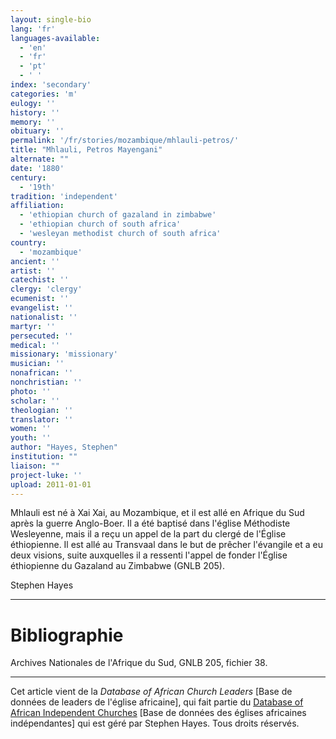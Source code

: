 ```yaml
---
layout: single-bio
lang: 'fr'
languages-available:
  - 'en'
  - 'fr'
  - 'pt'
  - ' '
index: 'secondary'
categories: 'm'
eulogy: ''
history: ''
memory: ''
obituary: ''
permalink: '/fr/stories/mozambique/mhlauli-petros/'
title: "Mhlauli, Petros Mayengani"
alternate: ""
date: '1880'
century:
  - '19th'
tradition: 'independent'
affiliation:
  - 'ethiopian church of gazaland in zimbabwe'
  - 'ethiopian church of south africa'
  - 'wesleyan methodist church of south africa'
country:
  - 'mozambique'
ancient: ''
artist: ''
catechist: ''
clergy: 'clergy'
ecumenist: ''
evangelist: ''
nationalist: ''
martyr: ''
persecuted: ''
medical: ''
missionary: 'missionary'
musician: ''
nonafrican: ''
nonchristian: ''
photo: ''
scholar: ''
theologian: ''
translator: ''
women: ''
youth: ''
author: "Hayes, Stephen"
institution: ""
liaison: ""
project-luke: ''
upload: 2011-01-01
---
```




Mhlauli est né à Xai Xai, au Mozambique, et il est allé en Afrique du Sud après la guerre Anglo-Boer. Il a été baptisé dans l'église Méthodiste Wesleyenne, mais il a reçu un appel de la part du clergé de l'Église éthiopienne. Il est allé au Transvaal dans le but de prêcher l'évangile et a eu deux visions, suite auxquelles il a ressenti l'appel de fonder l'Église éthiopienne du Gazaland au Zimbabwe (GNLB 205).

Stephen Hayes

---

# Bibliographie

Archives Nationales de l'Afrique du Sud, GNLB 205, fichier 38.

---

Cet article vient de la *Database of African Church Leaders* [Base de données de leaders de l'église africaine], qui fait partie du [Database of African Independent Churches](http://www.geocities.com/missionalia/aicdb.htm) [Base de données des églises africaines indépendantes] qui est géré par Stephen Hayes. Tous droits réservés.
